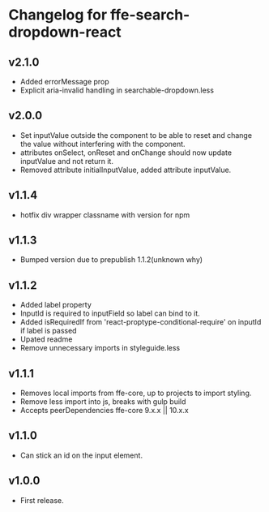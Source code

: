 # Changelog for ffe-search-dropdown-react


## v2.1.0
* Added errorMessage prop
* Explicit aria-invalid handling in searchable-dropdown.less

## v2.0.0
* Set inputValue outside the component to be able to reset and
change the value without interfering with the component.
* attributes onSelect, onReset and onChange should now update inputValue and not return it.
* Removed attribute initialInputValue, added attribute inputValue.

## v1.1.4
* hotfix div wrapper classname with version for npm

## v1.1.3
* Bumped version due to prepublish 1.1.2(unknown why)

## v1.1.2
* Added label property
* InputId is required to inputField so label can bind to it.
* Added isRequiredIf from 'react-proptype-conditional-require' on inputId if label is passed
* Upated readme
* Remove unnecessary imports in styleguide.less

## v1.1.1
* Removes local imports from ffe-core, up to projects to import styling.
* Remove less import into js, breaks with gulp build
* Accepts peerDependencies ffe-core 9.x.x || 10.x.x

## v1.1.0
* Can stick an id on the input element.

## v1.0.0
* First release.
